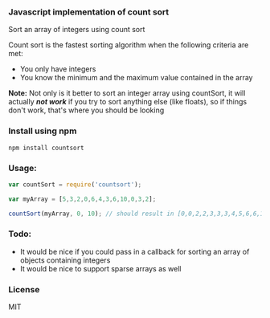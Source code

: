 ### Javascript implementation of count sort

Sort an array of integers using count sort

Count sort is the fastest sorting algorithm when the following criteria are met:
- You only have integers
- You know the minimum and the maximum value contained in the array

**Note:** Not only is it better to sort an integer array using countSort, it will
actually ***not work*** if you try to sort anything else (like floats), so if things
don't work, that's where you should be looking

### Install using npm

    npm install countsort

### Usage:

```javascript
var countSort = require('countsort');

var myArray = [5,3,2,0,6,4,3,6,10,0,3,2];

countSort(myArray, 0, 10); // should result in [0,0,2,2,3,3,3,4,5,6,6,10]
```

### Todo:

- It would be nice if you could pass in a callback for sorting an array of objects containing integers
- It would be nice to support sparse arrays as well

### License

MIT
